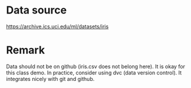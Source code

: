 # Data source

https://archive.ics.uci.edu/ml/datasets/iris

# Remark

Data should not be on github (iris.csv does not belong here). It is okay for this class demo. In practice, consider using dvc (data version control). It integrates nicely with git and github. 
